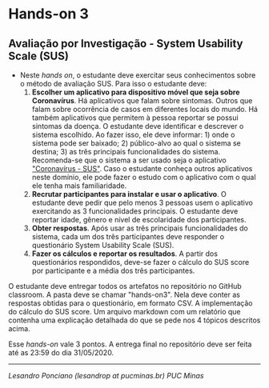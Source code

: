 # Hands-on 3

## Avaliação por Investigação - System Usability Scale (SUS)

* Neste _hands on_, o estudante deve exercitar seus conhecimentos sobre o método de avaliação SUS. Para isso o estudante deve:
	1. **Escolher um aplicativo para dispositivo móvel que seja sobre Coronavírus**. Há aplicativos que falam sobre sintomas. Outros que falam sobre ocorrência de casos em diferentes locais do mundo. Há também aplicativos que permitem à pessoa reportar se possui sintomas da doença. O estudante deve identificar e descrever o sistema escolhido. Ao fazer isso, ele deve informar: 1) onde o sistema pode ser baixado; 2) público-alvo ao qual o sistema se destina; 3) as três principais funcionalidades do sistema. Recomenda-se que o sistema a ser usado seja o aplicativo ["Coronavírus - SUS"](
https://play.google.com/store/apps/details?id=br.gov.datasus.guardioes&hl=pt_BR). Caso o estudante conheça outros aplicativos neste domínio, ele pode fazer o estudo com o aplicativo com o qual ele tenha mais familiaridade.
	1. **Recrutar participantes para instalar e usar o aplicativo**. O estudante deve pedir que pelo menos 3 pessoas usem o aplicativo exercitando as 3 funcionalidades principais. O estudante deve reportar idade, gênero e nível de escolaridade dos participantes.
	1. **Obter respostas**. Após usar as três principais funcionalidades do sistema, cada um dos três participantes deve responder o questionário System Usability Scale (SUS).
	1. **Fazer os cálculos e reportar os resultados**. A partir dos questionários respondidos, deve-se fazer o cálculo do SUS score por participante e a média dos três participantes.

O estudante deve entregar todos os artefatos no repositório no GitHub classroom. A pasta deve se chamar "hands-on3". Nela deve conter as respostas obtidas para o questionário, em formato CSV. A implementação do cálculo do SUS score. Um arquivo markdown com um relatório que contenha uma explicação detalhada do que se pede nos 4 tópicos descritos acima.

Esse _hands-on_ vale 3 pontos. A entrega final no repositório deve ser feita até as 23:59 do dia 31/05/2020.

---

_Lesandro Ponciano (lesandrop at pucminas.br) PUC Minas_